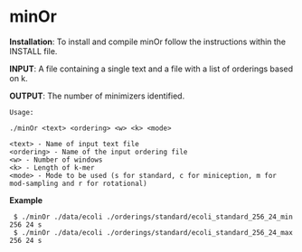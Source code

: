 minOr
===

<b>Installation</b>: To install and compile minOr follow the instructions within the INSTALL file.

<b>INPUT</b>: A file containing a single text and a file with a list of orderings based on k.

<b>OUTPUT</b>: The number of minimizers identified.


```
Usage: 

./minOr <text> <ordering> <w> <k> <mode>

<text> - Name of input text file
<ordering> - Name of the input ordering file
<w> - Number of windows
<k> - Length of k-mer
<mode> - Mode to be used (s for standard, c for miniception, m for mod-sampling and r for rotational)
```

<b>Example</b>
```
 $ ./minOr ./data/ecoli ./orderings/standard/ecoli_standard_256_24_min 256 24 s
 $ ./minOr ./data/ecoli ./orderings/standard/ecoli_standard_256_24_max 256 24 s
```

